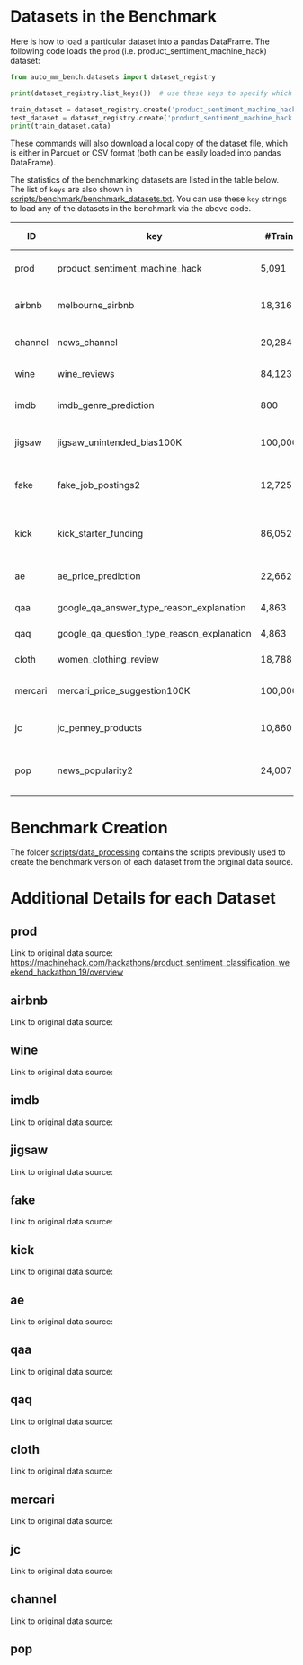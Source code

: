 # Datasets in the Benchmark

Here is how to load a particular dataset into a pandas DataFrame. The following code loads the `prod` (i.e. product_sentiment_machine_hack) dataset:

```python
from auto_mm_bench.datasets import dataset_registry

print(dataset_registry.list_keys())  # use these keys to specify which dataset to load

train_dataset = dataset_registry.create('product_sentiment_machine_hack', 'train')
test_dataset = dataset_registry.create('product_sentiment_machine_hack', 'test')
print(train_dataset.data)
```

These commands will also download a local copy of the dataset file, which is either in Parquet or CSV format (both can be easily loaded into pandas DataFrame).

The statistics of the benchmarking datasets are listed in the table below. The list of `keys` are also shown in [scripts/benchmark/benchmark_datasets.txt](scripts/benchmark/benchmark_datasets.txt). You can use these `key` strings to load any of the datasets in the benchmark via the above code. 


| ID       | key |  #Train | #Test | Task | Metric  | Prediction Target |
|----------|-----|---------|-------|------|---------|-------------------|
| prod     | product_sentiment_machine_hack  | 5,091 | 1,273 | multiclass | accuracy | sentiment related to product |
| airbnb   | melbourne_airbnb  | 18,316  | 4,579  | multiclass  | accuracy | price of Airbnb listing |
| channel  | news_channel  | 20,284  | 5,071  | multiclass | accuracy | category of news article |
| wine     | wine_reviews  | 84,123  | 21,031 | multiclass | accuracy | variety of wine |
| imdb     | imdb_genre_prediction | 800 | 200 | binary | roc_auc | whether film is a drama |
| jigsaw   | jigsaw_unintended_bias100K | 100,000 | 25,000 | binary | roc_auc | whether comments are toxic |
| fake     | fake_job_postings2 | 12,725 | 3,182 | binary | roc_auc | whether job postings are fake |
| kick     | kick_starter_funding | 86,052 | 21,626 | binary | roc_auc | will Kickstarter get funding |
| ae       | ae_price_prediction  | 22,662 | 5,666 | regression | r2 | American-Eagle item prices |
| qaa      | google_qa_answer_type_reason_explanation | 4,863 | 1,216 | regression | r2 | type of answer |
| qaq      | google_qa_question_type_reason_explanation | 4,863 | 1,216 | regression | r2 | type of question |
| cloth    | women_clothing_review | 18,788 | 4,698 | regression | r2 | review score |
| mercari  | mercari_price_suggestion100K | 100,000 | 25,000 | regression | r2 | price of Mercari products |
| jc       | jc_penney_products | 10,860 | 2,715 | regression | r2 | price of JC Penney products |
| pop      | news_popularity2 | 24,007 | 6,002 | regression | r2 | news article popularity online |


# Benchmark Creation

The folder [scripts/data_processing](scripts/data_processing/README.md) contains the scripts previously used to create the benchmark version of each dataset from the original data source. 

# Additional Details for each Dataset

## prod

Link to original data source: https://machinehack.com/hackathons/product_sentiment_classification_weekend_hackathon_19/overview


## airbnb

Link to original data source: 

## wine

Link to original data source: 

## imdb

Link to original data source: 

## jigsaw

Link to original data source: 

## fake

Link to original data source: 

## kick

Link to original data source: 

## ae

Link to original data source: 

## qaa

Link to original data source: 

## qaq

Link to original data source: 

## cloth

Link to original data source: 

## mercari

Link to original data source: 

## jc

Link to original data source: 

## channel

Link to original data source: 

## pop

